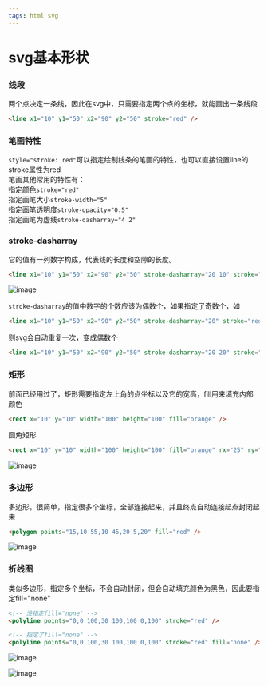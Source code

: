 ```yaml
---
tags: html svg
---
```


# svg基本形状

### 线段

两个点决定一条线，因此在svg中，只需要指定两个点的坐标，就能画出一条线段

```html
<line x1="10" y1="50" x2="90" y2="50" stroke="red" />
```

### 笔画特性

`style="stroke: red"`可以指定绘制线条的笔画的特性，也可以直接设置line的stroke属性为red  
笔画其他常用的特性有：  
指定颜色`stroke="red"`  
指定画笔大小`stroke-width="5"`  
指定画笔透明度`stroke-opacity="0.5"`  
指定画笔为虚线`stroke-dasharray="4 2"`

### stroke-dasharray

它的值有一列数字构成，代表线的长度和空隙的长度。

```html
<line x1="10" y1="50" x2="90" y2="50" stroke-dasharray="20 10" stroke="red" />
```

![image](https://user-images.githubusercontent.com/9384140/95876484-af7e7f80-0da5-11eb-947c-a230430de5f2.png)

`stroke-dasharray`的值中数字的个数应该为偶数个，如果指定了奇数个，如

```html
<line x1="10" y1="50" x2="90" y2="50" stroke-dasharray="20" stroke="red" />
```

则svg会自动重复一次，变成偶数个

```html
<line x1="10" y1="50" x2="90" y2="50" stroke-dasharray="20 20" stroke="red" />
```

### 矩形

前面已经用过了，矩形需要指定左上角的点坐标以及它的宽高，fill用来填充内部颜色

```html
<rect x="10" y="10" width="100" height="100" fill="orange" />
```

圆角矩形

```html
<rect x="10" y="10" width="100" height="100" fill="orange" rx="25" ry="25" />
```

![image](https://user-images.githubusercontent.com/9384140/95877703-f8830380-0da6-11eb-855d-d5551ac47d1a.png)

### 多边形

多边形，很简单，指定很多个坐标，全部连接起来，并且终点自动连接起点封闭起来

```html
<polygon points="15,10 55,10 45,20 5,20" fill="red" />
```

![image](https://user-images.githubusercontent.com/9384140/95878354-b5756000-0da7-11eb-9849-7efbcbaf620d.png)

### 折线图

类似多边形，指定多个坐标，不会自动封闭，但会自动填充颜色为黑色，因此要指定fill="none"

```html
<!-- 没指定fill="none" -->
<polyline points="0,0 100,30 100,100 0,100" stroke="red" />

<!-- 指定了fill="none" -->
<polyline points="0,0 100,30 100,100 0,100" stroke="red" fill="none" />
```

![image](https://user-images.githubusercontent.com/9384140/95879254-bbb80c00-0da8-11eb-86ae-69971279eaaa.png)

![image](https://user-images.githubusercontent.com/9384140/95878964-654acd80-0da8-11eb-88a9-9ee06944637e.png)